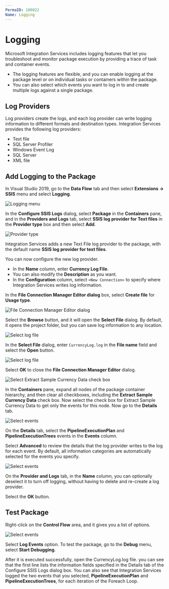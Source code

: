 ```yaml
---
PermaID: 100022
Name: Logging
---
```


# Logging

Microsoft Integration Services includes logging features that let you troubleshoot and monitor package execution by providing a trace of task and container events. 

 - The logging features are flexible, and you can enable logging at the package level or on individual tasks or containers within the package. 
 - You can also select which events you want to log in to and create multiple logs against a single package.

## Log Providers

Log providers create the logs, and each log provider can write logging information to different formats and destination types. Integration Services provides the following log providers:

 - Text file
 - SQL Server Profiler
 - Windows Event Log
 - SQL Server
 - XML file

## Add Logging to the Package

In Visual Studio 2019, go to the **Data Flow** tab and then select **Extensions -> SSIS** menu and select **Logging**. 

<img src="images/logging-1.png" alt="Logging menu">

In the **Configure SSIS Logs** dialog, select **Package** in the **Containers** pane, and in the **Providers and Logs** tab, select **SSIS log provider for Text files** in the **Provider type** box and then select **Add**.

<img src="images/logging-2.png" alt="Provider type">

Integration Services adds a new Text File log provider to the package, with the default name **SSIS log provider for text files**. 

You can now configure the new log provider. 

 - In the **Name** column, enter **Currency Log File**.
 - You can also modify the **Description** as you want.
 - In the **Configuration** column, select `<New Connection>` to specify where Integration Services writes log information.

In the **File Connection Manager Editor dialog** box, select **Create file** for **Usage type**. 

<img src="images/logging-3.png" alt="File Connection Manager Editor dialog">

Select the **Browse** button, and it will open the **Select File** dialog. By default, it opens the project folder, but you can save log information to any location. 

<img src="images/logging-4.png" alt="Select log file">

In the **Select File** dialog, enter `CurrencyLog.log` in the **File name** field and select the **Open** button.

<img src="images/logging-5.png" alt="Select log file">

Select **OK** to close the **File Connection Manager Editor** dialog.

<img src="images/logging-6.png" alt="Select Extract Sample Currency Data check box">

In the **Containers** pane, expand all nodes of the package container hierarchy, and then clear all checkboxes, including the **Extract Sample Currency Data** check box. Now select the check box for Extract Sample Currency Data to get only the events for this node. Now go to the **Details** tab.

<img src="images/logging-7.png" alt="Select events">

On the **Details** tab, select the **PipelineExecutionPlan** and **PipelineExecutionTrees** events in the **Events** column.

Select **Advanced** to review the details that the log provider writes to the log for each event. By default, all information categories are automatically selected for the events you specify.

<img src="images/logging-8.png" alt="Select events">

On the **Provider and Logs** tab, in the **Name** column, you can optionally deselect it to turn off logging, without having to delete and re-create a log provider.

Select the **OK** button.

## Test Package

Right-click on the **Control Flow** area, and it gives you a list of options.

<img src="images/logging-8.png" alt="Select events">

Select **Log Events** option. To test the package, go to the **Debug** menu, select **Start Debugging**.

After it is executed successfully, open the CurrencyLog.log file. you can see that the first line lists the information fields specified in the Details tab of the Configure SSIS Logs dialog box. You can also see that Integration Services logged the two events that you selected, **PipelineExecutionPlan** and **PipelineExecutionTrees**, for each iteration of the Foreach Loop.
